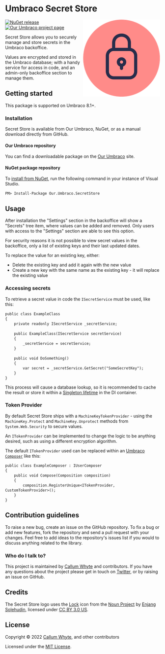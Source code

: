 # Umbraco Secret Store

<img src="docs/img/logo.png?raw=true" alt="Umbraco Secret Store" width="250" align="right" />

[![NuGet release](https://img.shields.io/nuget/v/Our.Umbraco.SecretStore.svg)](https://www.nuget.org/packages/Our.Umbraco.SecretStore/)
[![Our Umbraco project page](https://img.shields.io/badge/our-umbraco-orange.svg)](https://our.umbraco.com/packages/developer-tools/meganav/)

Secret Store allows you to securely manage and store secrets in the Umbraco backoffice.

Values are encrypted and stored in the Umbraco database; with a handy service for access in code, and an admin-only backoffice section to manage them.

## Getting started

This package is supported on Umbraco 8.1+.

### Installation

Secret Store is available from Our Umbraco, NuGet, or as a manual download directly from GitHub.

#### Our Umbraco repository

You can find a downloadable package on the [Our Umbraco](https://our.umbraco.com/packages/developer-tools/secret-store/) site.

#### NuGet package repository

To [install from NuGet](https://www.nuget.org/packages/Our.Umbraco.SecretStore/), run the following command in your instance of Visual Studio.

    PM> Install-Package Our.Umbraco.SecretStore

## Usage

After installation the "Settings" section in the backoffice will show a "Secrets" tree item, where values can be added and removed. Only users with access to the "Settings" section are able to see this option.

For security reasons it is not possible to view secret values in the backoffice, only a list of existing keys and their last updated dates.

To replace the value for an existing key, either:

- Delete the existing key and add it again with the new value
- Create a new key with the same name as the existing key - it will replace the existing value

### Accessing secrets

To retrieve a secret value in code the `ISecretService` must be used, like this:

```
public class ExampleClass
{
    private readonly ISecretService _secretService;

    public ExampleClass(ISecretService secretService)
    {
        _secretService = secretService;
    }

    public void DoSomething()
    {
        var secret = _secretService.GetSecret("SomeSecretKey");
    }
}
```

This process will cause a database lookup, so it is recommended to cache the result or store it within a [Singleton lifetime](https://our.umbraco.com/Documentation/Reference/Using-Ioc/index-v8#registering-dependencies) in the DI container.

### Token Provider

By default Secret Store ships with a `MachineKeyTokenProvider` - using the `MachineKey.Protect` and `MachineKey.Unprotect` methods from `System.Web.Security` to secure values.

An `ITokenProvider` can be implemented to change the logic to be anything desired, such as using a different encryption algorithm.

The default `ITokenProvider` used can be replaced within an [Umbraco `Composer`](https://our.umbraco.com/Documentation/Implementation/Composing/index-v8) like this:

```
public class ExampleComposer : IUserComposer
{
    public void Compose(Composition composition)
    {
        composition.RegisterUnique<ITokenProvider, CustomTokenProvider>();
    }
}
```

## Contribution guidelines

To raise a new bug, create an issue on the GitHub repository. To fix a bug or add new features, fork the repository and send a pull request with your changes. Feel free to add ideas to the repository's issues list if you would to discuss anything related to the library.

### Who do I talk to?

This project is maintained by [Callum Whyte](https://callumwhyte.com/) and contributors. If you have any questions about the project please get in touch on [Twitter](https://twitter.com/callumbwhyte), or by raising an issue on GitHub.

## Credits

The Secret Store logo uses the [Lock](https://thenounproject.com/term/lock/4729702/) icon from the [Noun Project](https://thenounproject.com) by [Enjang Solehudin](https://thenounproject.com/enjangsolehudin139/), licensed under [CC BY 3.0 US](https://creativecommons.org/licenses/by/3.0/us/).

## License

Copyright &copy; 2022 [Callum Whyte](https://callumwhyte.com/), and other contributors

Licensed under the [MIT License](LICENSE.md).